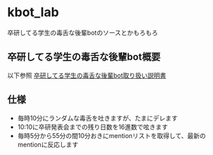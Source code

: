 kbot_lab
========
卒研してる学生の毒舌な後輩botのソースとかもろもろ

卒研してる学生の毒舌な後輩bot概要
--------
以下参照
[卒研してる学生の毒舌な後輩bot取り扱い説明書](http://hassakutea.com/kbot_lab/ "hoge")

仕様
--------
* 毎時10分にランダムな毒舌を吐きますが、たまにデレます
* 10:10に卒研発表会までの残り日数を16進数で呟きます
* 毎時5分から55分の間10分おきにmentionリストを取得して、最新のmentionに反応します
